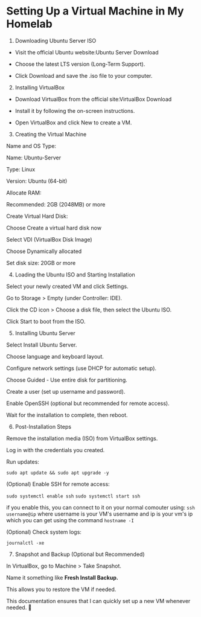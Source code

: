 # Setting Up a Virtual Machine in My Homelab

1. Downloading Ubuntu Server ISO

- Visit the official Ubuntu website:Ubuntu Server Download

- Choose the latest LTS version (Long-Term Support).

- Click Download and save the .iso file to your computer.

2. Installing VirtualBox

- Download VirtualBox from the official site:VirtualBox Download

- Install it by following the on-screen instructions.

- Open VirtualBox and click New to create a VM.

3. Creating the Virtual Machine

Name and OS Type:

Name: Ubuntu-Server

Type: Linux

Version: Ubuntu (64-bit)

Allocate RAM:

Recommended: 2GB (2048MB) or more

Create Virtual Hard Disk:

Choose Create a virtual hard disk now

Select VDI (VirtualBox Disk Image)

Choose Dynamically allocated

Set disk size: 20GB or more

4. Loading the Ubuntu ISO and Starting Installation

Select your newly created VM and click Settings.

Go to Storage > Empty (under Controller: IDE).

Click the CD icon > Choose a disk file, then select the Ubuntu ISO.

Click Start to boot from the ISO.

5. Installing Ubuntu Server

Select Install Ubuntu Server.

Choose language and keyboard layout.

Configure network settings (use DHCP for automatic setup).

Choose Guided - Use entire disk for partitioning.

Create a user (set up username and password).

Enable OpenSSH (optional but recommended for remote access).

Wait for the installation to complete, then reboot.

6. Post-Installation Steps

Remove the installation media (ISO) from VirtualBox settings.

Log in with the credentials you created.

Run updates:

`sudo apt update && sudo apt upgrade -y`

(Optional) Enable SSH for remote access:

`sudo systemctl enable ssh`
`sudo systemctl start ssh`

if you enable this, you can connect to it on your normal comouter using:
`ssh username@ip` where username is your VM's username and ip is your vm's ip which you can get using the command `hostname -I`

(Optional) Check system logs:

`journalctl -xe`

7. Snapshot and Backup (Optional but Recommended)

In VirtualBox, go to Machine > Take Snapshot.

Name it something like <b> Fresh Install Backup.</b>

This allows you to restore the VM if needed.

This documentation ensures that I can quickly set up a new VM whenever needed. 🚀
